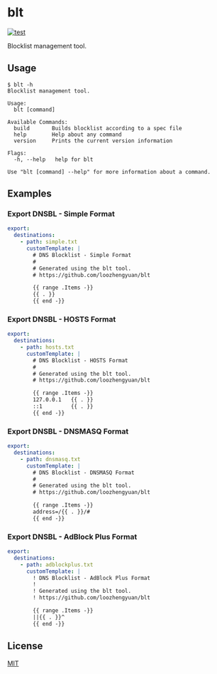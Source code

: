 # blt

[![test](https://github.com/loozhengyuan/blt/actions/workflows/test.yml/badge.svg)](https://github.com/loozhengyuan/blt/actions/workflows/test.yml)

Blocklist management tool.

## Usage

```console
$ blt -h
Blocklist management tool.

Usage:
  blt [command]

Available Commands:
  build       Builds blocklist according to a spec file
  help        Help about any command
  version     Prints the current version information

Flags:
  -h, --help   help for blt

Use "blt [command] --help" for more information about a command.
```

## Examples

### Export DNSBL - Simple Format

```yaml
export:
  destinations:
    - path: simple.txt
      customTemplate: |
        # DNS Blocklist - Simple Format
        # 
        # Generated using the blt tool.
        # https://github.com/loozhengyuan/blt

        {{ range .Items -}}
        {{ . }}
        {{ end -}}
```

### Export DNSBL - HOSTS Format

```yaml
export:
  destinations:
    - path: hosts.txt
      customTemplate: |
        # DNS Blocklist - HOSTS Format
        # 
        # Generated using the blt tool.
        # https://github.com/loozhengyuan/blt

        {{ range .Items -}}
        127.0.0.1   {{ . }}
        ::1         {{ . }}
        {{ end -}}
```

### Export DNSBL - DNSMASQ Format

```yaml
export:
  destinations:
    - path: dnsmasq.txt
      customTemplate: |
        # DNS Blocklist - DNSMASQ Format
        # 
        # Generated using the blt tool.
        # https://github.com/loozhengyuan/blt

        {{ range .Items -}}
        address=/{{ . }}/#
        {{ end -}}
```

### Export DNSBL - AdBlock Plus Format

```yaml
export:
  destinations:
    - path: adblockplus.txt
      customTemplate: |
        ! DNS Blocklist - AdBlock Plus Format
        ! 
        ! Generated using the blt tool.
        ! https://github.com/loozhengyuan/blt

        {{ range .Items -}}
        ||{{ . }}^
        {{ end -}}
```

## License

[MIT](https://choosealicense.com/licenses/mit/)
